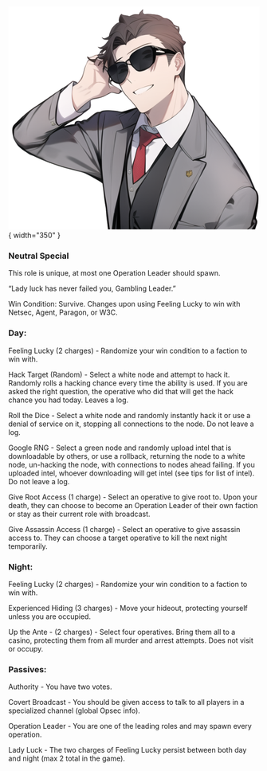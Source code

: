 ![gamblingleader.png](Images/gamblingleader.png){ width="350" }

### **Neutral Special**

This role is unique, at most one Operation Leader should spawn.

“Lady luck has never failed you, Gambling Leader.”

Win Condition: Survive. Changes upon using Feeling Lucky to win with Netsec, Agent, Paragon, or W3C.

### **Day:**

Feeling Lucky (2 charges) - Randomize your win condition to a faction to win with.

Hack Target (Random) - Select a white node and attempt to hack it. Randomly rolls a hacking chance every time the ability is used. If you are asked the right question, the operative who did that will get the hack chance you had today. Leaves a log.

Roll the Dice - Select a white node and randomly instantly hack it or use a denial of service on it, stopping all connections to the node. Do not leave a log.

Google RNG - Select a green node and randomly upload intel that is downloadable by others, or use a rollback, returning the node to a white node, un-hacking the node, with connections to nodes ahead failing. If you uploaded intel, whoever downloading will get intel (see tips for list of intel). Do not leave a log.

Give Root Access (1 charge) - Select an operative to give root to. Upon your death, they can choose to become an Operation Leader of their own faction or stay as their current role with broadcast.

Give Assassin Access (1 charge) - Select an operative to give assassin access to. They can choose a target operative to kill the next night temporarily.

### **Night:**

Feeling Lucky (2 charges) - Randomize your win condition to a faction to win with.

Experienced Hiding (3 charges) - Move your hideout, protecting yourself unless you are occupied.

Up the Ante - (2 charges) - Select four operatives. Bring them all to a casino, protecting them from all murder and arrest attempts. Does not visit or occupy.

### **Passives:**

Authority - You have two votes.

Covert Broadcast - You should be given access to talk to all players in a specialized channel (global Opsec info).

Operation Leader - You are one of the leading roles and may spawn every operation.

Lady Luck - The two charges of Feeling Lucky persist between both day and night (max 2 total in the game).